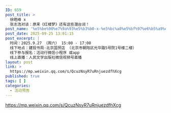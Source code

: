 ```yaml
---
ID: 659
post_title: >
  徐皓峰 x
  张志浩对谈：原来《红楼梦》还有这些潜台词！
post_name: '%e5%be%90%e7%9a%93%e5%b3%b0-x-%e5%bc%a0%e5%bf%97%e6%b5%a9%e5%af%b9%e8%b0%88%ef%bc%9a%e5%8e%9f%e6%9d%a5%e3%80%8a%e7%ba%a2%e6%a5%bc%e6%a2%a6%e3%80%8b%e8%bf%98%e6%9c%89%e8%bf%99%e4%ba%9b%e6%bd%9c'
post_date: 2025-09-25 13:01:15
post_excerpt: |
  时间：2025.9.27 （周六） 15:00 - 17:00
  线下地点：建投书局·北京国贸店 （北京市朝阳区光华路5号院1号楼二楼）
  线下参与报名：活动行微信小程序 或app
  线上直播：人民文学出版社微信视频号直播
layout: post
link: >
  https://mp.weixin.qq.com/s/QcuzNsyR7uRnjuezdfhXcg
published: true
tags: [ ]
categories:
  - 活动预告
---
```

https://mp.weixin.qq.com/s/QcuzNsyR7uRnjuezdfhXcg